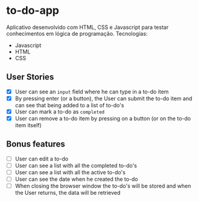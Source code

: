 # to-do-app
Aplicativo desenvolvido com HTML, CSS e Javascript para testar conhecimentos em lógica de programação. 
Tecnologias: 
 - Javascript
 - HTML
 - CSS

## User Stories

-   [X] User can see an `input` field where he can type in a to-do item
-   [X] By pressing enter (or a button), the User can submit the to-do item and can see that being added to a list of to-do's
-   [X] User can mark a to-do as `completed`
-   [X] User can remove a to-do item by pressing on a button (or on the to-do item itself)

## Bonus features

-   [ ] User can edit a to-do
-   [ ] User can see a list with all the completed to-do's
-   [ ] User can see a list with all the active to-do's
-   [ ] User can see the date when he created the to-do
-   [ ] When closing the browser window the to-do's will be stored and when the User returns, the data will be retrieved
